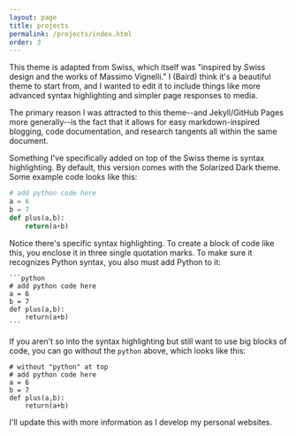 ```yaml
---
layout: page
title: projects
permalink: /projects/index.html
order: 3
---
```


This theme is adapted from Swiss, which itself was "inspired by Swiss design and the works of Massimo Vignelli."  I (Baird) think it's a beautiful theme to start from, and I wanted to edit it to include things like more advanced syntax highlighting and simpler page responses to media.

The primary reason I was attracted to this theme--and Jekyll/GitHub Pages more generally--is the fact that it allows for easy markdown-inspired blogging, code documentation, and research tangents all within the same document.

Something I've specifically added on top of the Swiss theme is syntax highlighting.  By default, this version comes with the Solarized Dark theme.  Some example code looks like this:

```python
# add python code here
a = 6
b = 7
def plus(a,b):
    return(a+b)
```

Notice there's specific syntax highlighting.  To create a block of code like this, you enclose it in three single quotation marks.  To make sure it recognizes Python syntax, you also must add Python to it:

	```python
	# add python code here
	a = 6
	b = 7
	def plus(a,b):
		return(a+b)
	```

If you aren't so into the syntax highlighting but still want to use big blocks of code, you can go without the ```python``` above, which looks like this:

```
# without "python" at top
# add python code here
a = 6
b = 7
def plus(a,b):
    return(a+b)
```

I'll update this with more information as I develop my personal websites.

<!--
### Features:
* Mobile-first design ensures this theme performs fastest on mobile while scaling elegantly to desktop-size screens.
* Designed for blogs and sites heavy on written content, with bold typography styles, homepage summaries, and previous/next snippets.
* Supports a wide range of HTML elements and markdown.
* Flexible styles that can be reused for customization without adding additional CSS.
* Simple styling for code snippets (if you want something with syntax highlighting, checkout ....)
* Dynamically generated navigation links. See docs below for adding pages with specific post category for-loops.

## Themes

## Browser Support

## Installation
-->
